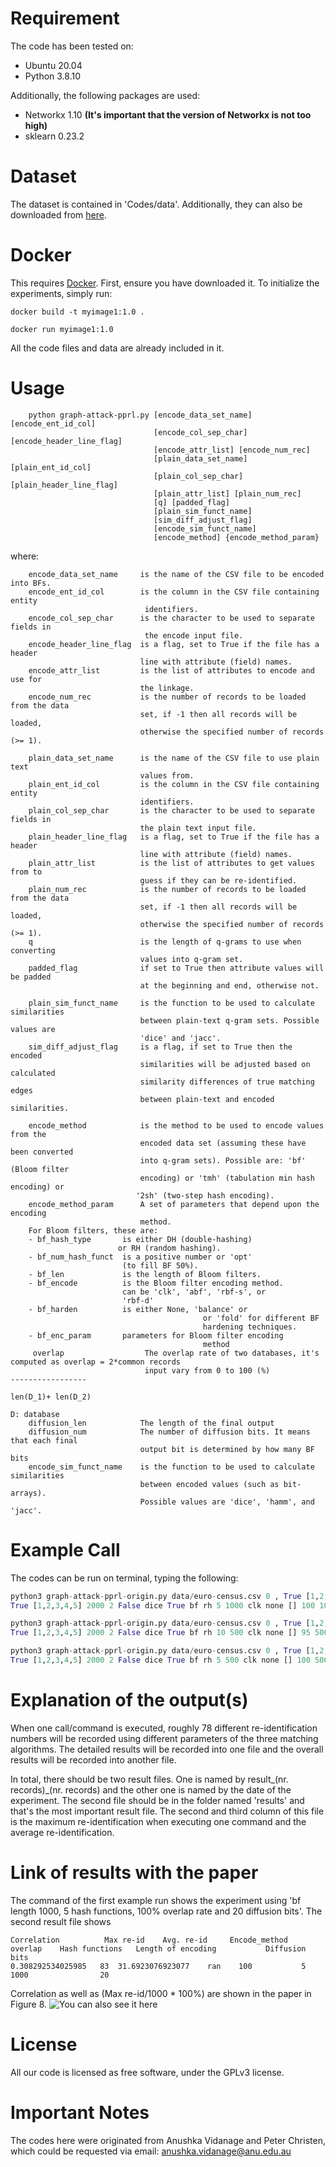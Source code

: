 # Requirement
The code has been tested on:
- Ubuntu 20.04
- Python 3.8.10

Additionally, the following packages are used: 
- Networkx 1.10 **(It's important that the version of Networkx is not too high)**
- sklearn 0.23.2

# Dataset
The dataset is contained in 'Codes/data'.
Additionally, they can also be downloaded from [here](https://github.com/youzheheng/2022_PoPETS/tree/main/Codes/data).
# Docker
This requires [Docker](https://www.docker.com/). First, ensure you have downloaded it. To initialize the experiments, simply run:
```docker
docker build -t myimage1:1.0 .

docker run myimage1:1.0
```
All the code files and data are already included in it.

# Usage 
        python graph-attack-pprl.py [encode_data_set_name] [encode_ent_id_col]
                                    [encode_col_sep_char] [encode_header_line_flag]
                                    [encode_attr_list] [encode_num_rec]
                                    [plain_data_set_name] [plain_ent_id_col]
                                    [plain_col_sep_char] [plain_header_line_flag]
                                    [plain_attr_list] [plain_num_rec]
                                    [q] [padded_flag]
                                    [plain_sim_funct_name]
                                    [sim_diff_adjust_flag]
                                    [encode_sim_funct_name]
                                    [encode_method] {encode_method_param}
                                    
 where:

        encode_data_set_name     is the name of the CSV file to be encoded into BFs.
        encode_ent_id_col        is the column in the CSV file containing entity
                                  identifiers.
        encode_col_sep_char      is the character to be used to separate fields in
                                  the encode input file.
        encode_header_line_flag  is a flag, set to True if the file has a header
                                 line with attribute (field) names.
        encode_attr_list         is the list of attributes to encode and use for
                                 the linkage.
        encode_num_rec           is the number of records to be loaded from the data
                                 set, if -1 then all records will be loaded,
                                 otherwise the specified number of records (>= 1).

        plain_data_set_name      is the name of the CSV file to use plain text
                                 values from.
        plain_ent_id_col         is the column in the CSV file containing entity
                                 identifiers.
        plain_col_sep_char       is the character to be used to separate fields in
                                 the plain text input file.
        plain_header_line_flag   is a flag, set to True if the file has a header
                                 line with attribute (field) names.
        plain_attr_list          is the list of attributes to get values from to
                                 guess if they can be re-identified.
        plain_num_rec            is the number of records to be loaded from the data
                                 set, if -1 then all records will be loaded,
                                 otherwise the specified number of records (>= 1).
        q                        is the length of q-grams to use when converting
                                 values into q-gram set.
        padded_flag              if set to True then attribute values will be padded
                                 at the beginning and end, otherwise not.

        plain_sim_funct_name     is the function to be used to calculate similarities
                                 between plain-text q-gram sets. Possible values are
                                 'dice' and 'jacc'.
        sim_diff_adjust_flag     is a flag, if set to True then the encoded
                                 similarities will be adjusted based on calculated
                                 similarity differences of true matching edges
                                 between plain-text and encoded similarities.
        
        encode_method            is the method to be used to encode values from the
                                 encoded data set (assuming these have been converted
                                 into q-gram sets). Possible are: 'bf' (Bloom filter
                                 encoding) or 'tmh' (tabulation min hash encoding) or
                                '2sh' (two-step hash encoding).
        encode_method_param      A set of parameters that depend upon the encoding
                                 method.
        For Bloom filters, these are:
        - bf_hash_type       is either DH (double-hashing)
                            or RH (random hashing).
        - bf_num_hash_funct  is a positive number or 'opt'
                             (to fill BF 50%).
        - bf_len             is the length of Bloom filters.
        - bf_encode          is the Bloom filter encoding method.
                             can be 'clk', 'abf', 'rbf-s', or
                             'rbf-d'
        - bf_harden          is either None, 'balance' or
                                               or 'fold' for different BF
                                               hardening techniques.
        - bf_enc_param       parameters for Bloom filter encoding
                                               method 
         overlap                  The overlap rate of two databases, it's computed as overlap = 2*common records
                                  input vary from 0 to 100 (%)                                  -----------------
                                                                                               len(D_1)+ len(D_2)
                                                                                                D: database
        diffusion_len            The length of the final output
        diffusion_num            The number of diffusion bits. It means that each final 
                                 output bit is determined by how many BF bits
        encode_sim_funct_name    is the function to be used to calculate similarities
                                 between encoded values (such as bit-arrays).
                                 Possible values are 'dice', 'hamm', and 'jacc'.

# Example Call
The codes can be run on terminal, typing the following:
```python
python3 graph-attack-pprl-origin.py data/euro-census.csv 0 , True [1,2,3,4,5] 2000 data/euro-census.csv 0 , 
True [1,2,3,4,5] 2000 2 False dice True bf rh 5 1000 clk none [] 100 1000 20 dice
```
```python
python3 graph-attack-pprl-origin.py data/euro-census.csv 0 , True [1,2,3,4,5] 2000 data/euro-census.csv 0 , 
True [1,2,3,4,5] 2000 2 False dice True bf rh 10 500 clk none [] 95 500 10 dice
```
```python
python3 graph-attack-pprl-origin.py data/euro-census.csv 0 , True [1,2,3,4,5] 2000 data/euro-census.csv 0 , 
True [1,2,3,4,5] 2000 2 False dice True bf rh 5 500 clk none [] 100 500 1 dice
```
# Explanation of the output(s)
When one call/command is executed, roughly 78 different re-identification numbers will be recorded using different parameters of the three matching algorithms. The detailed results will be recorded into one file and the overall results will be recorded into another file.

In total, there should be two result files. One is named by result_(nr. records)_(nr. records) and the other one is named by the date of the experiment. The second file should be in the folder named 'results' and that's the most important result file. The second and third column of this file is the maximum re-identification when executing one command and the average re-identification.

# Link of results with the paper
The command of the first example run shows the experiment using 'bf length 1000, 5 hash functions, 100% overlap rate and 20 diffusion bits'. The second result file shows
```
Correlation          Max re-id    Avg. re-id     Encode_method   overlap    Hash functions   Length of encoding           Diffusion bits
0.308292534025985	83	31.6923076923077	ran	   100	         5	               1000	               20
```
Correlation as well as (Max re-id/1000 * 100%) are shown in the paper in Figure 8. 
![You can also see it here](https://github.com/youzheheng/2022_PoPETS/edit/main/Codes/result_link.jpg?raw=true)

# License
All our code is licensed as free software, under the GPLv3 license.
 
# Important Notes
The codes here were originated from Anushka Vidanage and Peter Christen, which could be requested via email: anushka.vidanage@anu.edu.au
